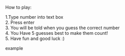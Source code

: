 How to play:

1.Type number into text box <br>
2. Press enter <br>
3. You will be told when you guess the correct number <br>
4. You Have 5 guesses best to make them count! <br>
5. Have fun and good luck :) <br>

example
